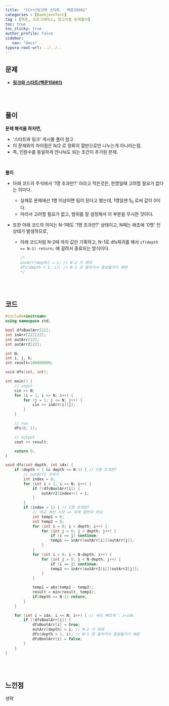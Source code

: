 ```yaml
---
title:  "[C++]링크와 스타트 - 백준15661"
categories : [BaekjoonTest]
tag : [백준, 프로그래머스, 알고리즘 문제풀이]
toc: true
toc_sticky: true
author_profile: false
sidebar:
   nav: "docs"
typora-root-url: ../../..
---
```




## 문제

* **[링크와 스타트(백준15661)](https://www.acmicpc.net/problem/15661)**

<br><br>

## 풀이

**문제 해석을 하자면,**

* '스타트와 링크' 게시물 풀이 참고
* 이 문제와의 차이점은 N/2 로 정확히 절반으로만 나누는게 아니라는점.
* 즉, 인원수를 동일하게 안나눠도 되는 조건이 추가된 문제.

<br>

**풀이**

* 아래 코드의 주석에서 '1명 초과만?' 이라고 적은것은, 한명일때 고려할 필요가 없다는 의미다.

  * 실제로 문제에선 1명 이상이면 팀이 된다고 했는데, 1명일땐 S<sub>ii</sub> 로써 값이 0이다.
  * 따라서 고려할 필요가 없고, 범위를 잘 설정해서 이 부분을 무시한 것이다.

* 또한 아래 코드의 의미는 N-1때도 '1명 초과만?' 상태이고, N때는 애초에 '0명' 인 상태가 발생하므로,

  * 아래 코드처럼 N-2때 까지 값만 기록하고, N-1로 dfs재귀를 해서 `if(depth == N-1) return;` 에 걸려서 종료되는 방식이다.

    ```c++
    /*
    outArr[depth] = i; // N-2 가 최대
    dfs(depth + 1, i); // N-1 로 들어가서 종료될거기 때문
    */
    ```


<br><br>

## 코드

```c++
#include<iostream>
using namespace std;

bool dfsBoolArr[22];
int inArr[22][22];
int outArr[22];
int outArr2[22];

int N;
int i, j, k;
int result=100000000;

void dfs(int, int);

int main() {
	// input
	cin >> N;
	for (i = 1; i <= N; i++) {
		for (j = 1; j <= N; j++) {
			cin >> inArr[i][j];
		}
	}

	// run
	dfs(0, 1);

	// output
	cout << result;

	return 0;
}

void dfs(int depth, int idx) {
	if (depth > 1 && depth <= N-1) { // 1명 초과만?
		// outArr2 구하기
		int index = 0;
		for (int i = 1; i <= N; i++) {
			if (!dfsBoolArr[i]) {
				outArr2[index++] = i;
			}
		}
		if (index > 1) { // 1명 초과만?
			// 비교 계산 시작 => 이제 절반이 아님
			int temp1 = 0;
			int temp2 = 0;
			for (int i = 0; i < depth; i++) {
				for (int j = 0; j < depth; j++) {
					if (i == j) continue;
					temp1 += inArr[outArr[i]][outArr[j]];
				}
			}
			for (int i = 0; i < N-depth; i++) {
				for (int j = 0; j < N-depth; j++) {
					if (i == j) continue;
					temp2 += inArr[outArr2[i]][outArr2[j]];
				}
			}

			temp1 = abs(temp1 - temp2);
			result = min(result, temp1);
			if(depth == N-1) return;
		}
	}

	for (int i = idx; i <= N; i++) { // 속도 빠르게 : i=idx
		if (!dfsBoolArr[i]) {
			dfsBoolArr[i] = true;
			outArr[depth] = i; // N-2 가 최대
			dfs(depth + 1, i); // N-1 로 들어가서 종료될거기 때문
			dfsBoolArr[i] = false;
		}
	}
}
```

<br><br>

## 느낀점

생략
